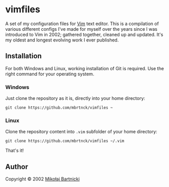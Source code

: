# vimfiles

A set of my configuration files for [Vim][00] text editor. This is a
compilation of various different configs I've made for myself over the
years since I was introduced to Vim in 2002; gathered together, cleaned
up and updated. It's my oldest and longest evolving work I ever published.

## Installation

For both Windows and Linux, working installation of Git is required. Use
the right command for your operating system.

### Windows

Just clone the repository as it is, directly into your home directory:

    git clone https://github.com/mbrtnck/vimfiles ~

### Linux

Clone the repository content into `.vim` subfolder of your home directory:

    git clone https://github.com/mbrtnck/vimfiles ~/.vim

That's it!

## Author

Copyright &copy; 2002 [Mikołaj Bartnicki][99]

[00]: https://www.vim.org
[99]: mailto://mikolaj@bartnicki.org
